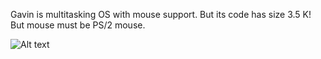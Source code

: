 Gavin is multitasking OS with mouse support. But its code has size 3.5 K!
But mouse must be PS/2 mouse.

![Alt text](https://github.com/safinaskar/gavin/blob/master/screenshot.png)
